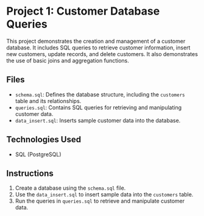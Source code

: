 # Project 1: Customer Database Queries

This project demonstrates the creation and management of a customer database. It includes SQL queries to retrieve customer information, insert new customers, update records, and delete customers. It also demonstrates the use of basic joins and aggregation functions.

## Files
- `schema.sql`: Defines the database structure, including the `customers` table and its relationships.
- `queries.sql`: Contains SQL queries for retrieving and manipulating customer data.
- `data_insert.sql`: Inserts sample customer data into the database.

## Technologies Used
- SQL (PostgreSQL)

## Instructions
1. Create a database using the `schema.sql` file.
2. Use the `data_insert.sql` to insert sample data into the `customers` table.
3. Run the queries in `queries.sql` to retrieve and manipulate customer data.
